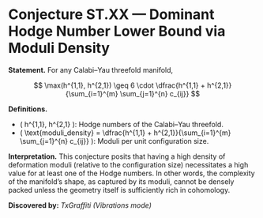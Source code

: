 # Conjecture ST.XX — Dominant Hodge Number Lower Bound via Moduli Density

**Statement.**
For any Calabi–Yau threefold manifold,

$$
\max(h^{1,1}, h^{2,1}) \geq 6 \cdot \dfrac{h^{1,1} + h^{2,1}}{\sum_{i=1}^{m} \sum_{j=1}^{n} c_{ij}}
$$

**Definitions.**

- \( h^{1,1}, h^{2,1} \): Hodge numbers of the Calabi–Yau threefold.
- \( \text{moduli\_density} = \dfrac{h^{1,1} + h^{2,1}}{\sum_{i=1}^{m} \sum_{j=1}^{n} c_{ij}} \): Moduli per unit configuration size.

**Interpretation.**
This conjecture posits that having a high density of deformation moduli (relative to the configuration size) necessitates a high value for at least one of the Hodge numbers. In other words, the complexity of the manifold’s shape, as captured by its moduli, cannot be densely packed unless the geometry itself is sufficiently rich in cohomology.

**Discovered by:** *TxGraffiti (Vibrations mode)*
